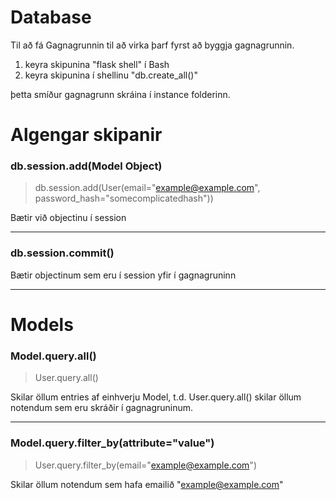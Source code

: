 # Database
Til að fá Gagnagrunnin til að virka þarf fyrst að byggja gagnagrunnin.

1. keyra skipunina "flask shell" í Bash
2. keyra skipunina í shellinu "db.create_all()"

þetta smíður gagnagrunn skráina í instance folderinn.

# Algengar skipanir

### db.session.add(Model Object)
> db.session.add(User(email="example@example.com", password_hash="somecomplicatedhash"))

Bætir við objectinu í session

---

### db.session.commit()

Bætir objectinum sem eru í session yfir í gagnagruninn

---

# Models

### Model.query.all()

> User.query.all()

Skilar öllum entries af einhverju Model, t.d. User.query.all() skilar öllum notendum sem eru skráðir í gagnagruninum.

---

### Model.query.filter_by(attribute="value")

> User.query.filter_by(email="example@example.com")

Skilar öllum notendum sem hafa emailið "example@example.com"


